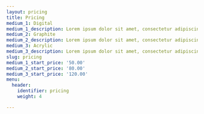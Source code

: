 ```yaml
---
layout: pricing
title: Pricing
medium_1: Digital
medium_1_description: Lorem ipsum dolor sit amet, consectetur adipiscing elit. Aliquam tempor magna sit amet lobortis aliquet. Nam eget tempus enim, vitae vehicula nibh. Curabitur ac libero diam. Curabitur a ante pretium, iaculis arcu eget, condimentum purus. Maecenas ac magna in ante tempus placerat vel et purus.
medium_2: Graphite
medium_2_description: Lorem ipsum dolor sit amet, consectetur adipiscing elit. Aliquam tempor magna sit amet lobortis aliquet. Nam eget tempus enim, vitae vehicula nibh. Curabitur ac libero diam. Curabitur a ante pretium, iaculis arcu eget, condimentum purus.
medium_3: Acrylic
medium_3_description: Lorem ipsum dolor sit amet, consectetur adipiscing elit. Aliquam tempor magna sit amet lobortis aliquet. Nam eget tempus enim, vitae vehicula nibh. Curabitur ac libero diam. Curabitur a ante pretium, iaculis arcu eget, condimentum purus. Maecenas ac magna in ante tempus placerat vel et purus. Fusce ut nunc mattis, tincidunt ex eget, fringilla orci. Praesent rutrum ultrices nisl, bibendum suscipit leo auctor vitae. Duis laoreet ultricies metus sit amet consequat.
slug: pricing
medium_1_start_price: '50.00'
medium_2_start_price: '80.00'
medium_3_start_price: '120.00'
menu:
  header:
    identifier: pricing
    weight: 4

---
```


